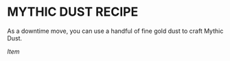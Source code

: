 # MYTHIC DUST RECIPE

As a downtime move, you can use a handful of fine gold dust to craft Mythic Dust.

*Item*
